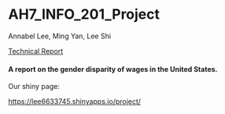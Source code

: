 # AH7_INFO_201_Project
Annabel Lee, Ming Yan, Lee Shi

[Technical Report](technical_report.md)

#### A report on the gender disparity of wages in the United States.

Our shiny page:

https://lee6633745.shinyapps.io/project/
